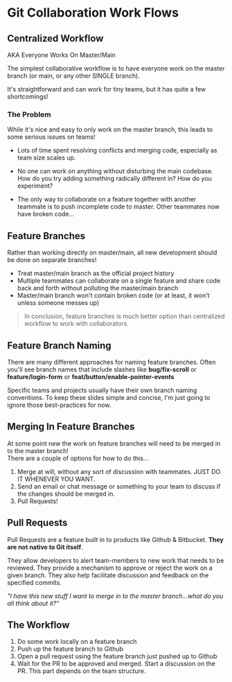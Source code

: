 # Git Collaboration Work Flows

## Centralized Workflow

AKA Everyone Works On Master/Main

The simplest collaborative workflow is to have everyone work on the master branch (or main, or any other SINGLE branch).

It's straightforward and can work for tiny teams, but it has quite a few shortcomings!

### The Problem

While it's nice and easy to only work on the master branch, this leads to some serious issues on teams!

- Lots of time spent resolving conflicts and merging code, especially as team size scales up.

- No one can work on anything without disturbing the main codebase. How do you try adding something radically different in? How do you experiment?

- The only way to collaborate on a feature together with another teammate is to push incomplete code to master. Other teammates now have broken code...

## Feature Branches

Rather than working directly on master/main, all new development should be done on separate branches!

- Treat master/main branch as the official project history
- Multiple teammates can collaborate on a single feature and share code back and forth without polluting the master/main branch
- Master/main branch won't contain broken code (or at least, it won't unless someone messes up)

> In conclusion, feature branches is much better option than centralized workflow to work with collaborators.

## Feature Branch Naming

There are many different approaches for naming feature branches. Often you'll see branch names that include slashes like **bug/fix-scroll** or **feature/login-form** or **feat/button/enable-pointer-events**

Specific teams and projects usually have their own branch naming conventions. To keep these slides simple and concise, I'm just going to ignore those best-practices for now.

## Merging In Feature Branches

At some point new the work on feature branches will need to be merged in to the master branch!  
There are a couple of options for how to do this...

1.  Merge at will, without any sort of discussion with teammates. JUST DO IT WHENEVER YOU WANT.
2.  Send an email or chat message or something to your team to discuss if the changes should be merged in.
3.  Pull Requests!

## Pull Requests

Pull Requests are a feature built in to products like Github & Bitbucket. **They are not native to Git itself**.

They allow developers to alert team-members to new work that needs to be reviewed. They provide a mechanism to approve or reject the work on a given branch. They also help facilitate discussion and feedback on the specified commits.

_"I have this new stuff I want to merge in to the master branch...what do you all think about it?"_

## The Workflow

1.  Do some work locally on a feature branch
2.  Push up the feature branch to Github
3.  Open a pull request using the feature branch just pushed up to Github
4.  Wait for the PR to be approved and merged. Start a discussion on the PR. This part depends on the team structure.
